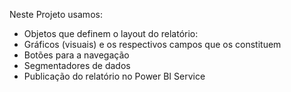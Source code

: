 Neste Projeto usamos: 

- Objetos que definem o layout do relatório:
- Gráficos (visuais) e os respectivos campos que os constituem
- Botões para a navegação
- Segmentadores de dados
- Publicação do relatório no Power BI Service
